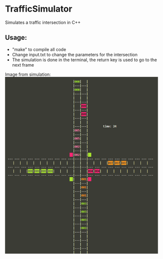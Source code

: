# TrafficSimulator
Simulates a traffic intersection in C++

## Usage:
- "make" to compile all code
- Change input.txt to change the parameters for the intersection
- The simulation is done in the terminal, the return key is used to go to the next frame

Image from simulation:
![image](https://github.com/squireaa/TrafficSimulator/blob/main/trafficlight.PNG)
